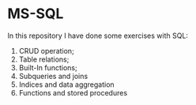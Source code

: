 # MS-SQL

In this repository I have done some exercises with SQL:

1) CRUD operation;
2) Table relations;
3) Built-In functions;
4) Subqueries and joins
5) Indices and data aggregation
6) Functions and stored procedures
